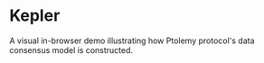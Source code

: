 # Kepler

A visual in-browser demo illustrating how Ptolemy protocol's data consensus model is constructed.
